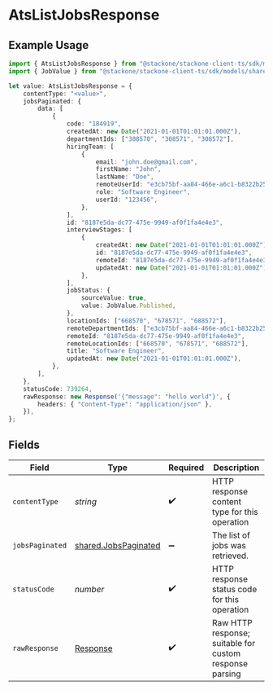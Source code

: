 # AtsListJobsResponse

## Example Usage

```typescript
import { AtsListJobsResponse } from "@stackone/stackone-client-ts/sdk/models/operations";
import { JobValue } from "@stackone/stackone-client-ts/sdk/models/shared";

let value: AtsListJobsResponse = {
    contentType: "<value>",
    jobsPaginated: {
        data: [
            {
                code: "184919",
                createdAt: new Date("2021-01-01T01:01:01.000Z"),
                departmentIds: ["308570", "308571", "308572"],
                hiringTeam: [
                    {
                        email: "john.doe@gmail.com",
                        firstName: "John",
                        lastName: "Doe",
                        remoteUserId: "e3cb75bf-aa84-466e-a6c1-b8322b257a48",
                        role: "Software Engineer",
                        userId: "123456",
                    },
                ],
                id: "8187e5da-dc77-475e-9949-af0f1fa4e4e3",
                interviewStages: [
                    {
                        createdAt: new Date("2021-01-01T01:01:01.000Z"),
                        id: "8187e5da-dc77-475e-9949-af0f1fa4e4e3",
                        remoteId: "8187e5da-dc77-475e-9949-af0f1fa4e4e3",
                        updatedAt: new Date("2021-01-01T01:01:01.000Z"),
                    },
                ],
                jobStatus: {
                    sourceValue: true,
                    value: JobValue.Published,
                },
                locationIds: ["668570", "678571", "688572"],
                remoteDepartmentIds: ["e3cb75bf-aa84-466e-a6c1-b8322b257a48"],
                remoteId: "8187e5da-dc77-475e-9949-af0f1fa4e4e3",
                remoteLocationIds: ["668570", "678571", "688572"],
                title: "Software Engineer",
                updatedAt: new Date("2021-01-01T01:01:01.000Z"),
            },
        ],
    },
    statusCode: 739264,
    rawResponse: new Response('{"message": "hello world"}', {
        headers: { "Content-Type": "application/json" },
    }),
};
```

## Fields

| Field                                                                 | Type                                                                  | Required                                                              | Description                                                           |
| --------------------------------------------------------------------- | --------------------------------------------------------------------- | --------------------------------------------------------------------- | --------------------------------------------------------------------- |
| `contentType`                                                         | *string*                                                              | :heavy_check_mark:                                                    | HTTP response content type for this operation                         |
| `jobsPaginated`                                                       | [shared.JobsPaginated](../../../sdk/models/shared/jobspaginated.md)   | :heavy_minus_sign:                                                    | The list of jobs was retrieved.                                       |
| `statusCode`                                                          | *number*                                                              | :heavy_check_mark:                                                    | HTTP response status code for this operation                          |
| `rawResponse`                                                         | [Response](https://developer.mozilla.org/en-US/docs/Web/API/Response) | :heavy_check_mark:                                                    | Raw HTTP response; suitable for custom response parsing               |